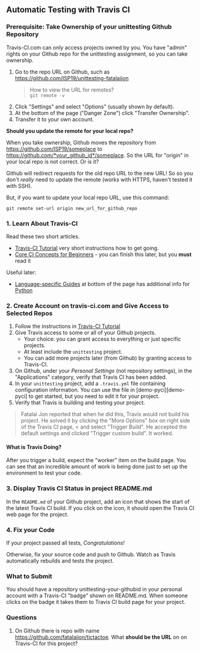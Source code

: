 ## Automatic Testing with Travis CI

### Prerequisite:  Take Ownership of your unittesting Github Repository

Travis-CI.com can only access projects owned by you.
You have "admin" rights on your Github repo for the unittesting assignment,
so you can take ownership.

1. Go to the repo URL on Github, such as https://github.com/ISP19/unittesting-fatalaijon
    > How to view the URL for remotes?    
    > `git remote -v`
2. Click "Settings" and select "Options" (usually shown by default).
3. At the bottom of the page ("Danger Zone") click "Transfer Ownership".
4. Transfer it to your own account.

**Should you update the remote for your local repo?**

When you take ownership, Github moves the repository from https://github.com/ISP19/someplace to https://github.com/*your_github_id*/someplace.  So the URL for "origin" in your local repo is not correct.  Or is it?

Github will redirect requests for the old repo URL to the new URL!
So so you don't *really* need to update the remote (works with HTTPS, haven't tested it with SSH).

But, if you want to update your local repo URL, use this command:
```
git remote set-url origin new_url_for_github_repo
```

### 1. Learn About Travis-CI

Read these two short articles.

* [Travis-CI Tutorial][travis-ci-tutorial] very short instructions how to get going.
* [Core CI Concepts for Beginners][travis-ci-concepts] - you can finish this later, but you **must** read it

Useful later:

* [Language-specific Guides][travis-ci-docs] at bottom of the page has additional info for [Python][travis-ci-python]

### 2. Create Account on travis-ci.com and Give Access to Selected Repos

1. Follow the instructions in [Travis-CI Tutorial][travis-ci-tutorial]
2. Give Travis access to some or all of your Github projects.
   * Your choice: you can grant access to everything or just specific projects.
   * At least include the `unittesting` project.
   * You can add more projects later (from Github) by granting access to Travis-CI.
3. On Github, under your *Personal Settings* (not repository settings), in the "Applications" category, verify that Travis CI has been added.
4. In your `unittesting` project, add a `.travis.yml` file containing configuration information.  You can use the file in [demo-pyci][demo-pyci] to get started, but you need to edit it for your project.
5. Verify that Travis is building and testing your project.

> Fatalai Jon reported that when he did this, Travis would not build his project.
> He solved it by clicking the "More Options" box on right side of the Travis CI page, 
< and select "Trigger Build".
> He accepted the default settings and clicked "Trigger custom build". It worked.

#### What is Travis Doing?

After you trigger a build, expect the "worker" item on the build page.
You can see that an incredible amount of work is being done just to set
up the environment to test your code.

### 3. Display Travis CI Status in project README.md

In the `README.md` of your Github project, add an icon that shows the start of the latest Travis CI build.  If you click on the icon, it should open the Travis CI web page for the project.

### 4. Fix your Code

If your project passed all tests, *Congratulations!*

Otherwise, fix your source code and push to Github.  Watch as Travis automatically rebuilds and tests the project.

### What to Submit

You should have a repository unittesting-your-githubid in your personal account with a Travis-CI "badge" shown on README.md.  When someone clicks on the badge it takes them to Travis CI build page for your project.

### Questions

1. On Github there is repo with name https://github.com/fatalaijon/tictactoe.
What **should be the URL** on on Travis-CI for this project?

[travis-ci-docs]: https://docs.travis-ci.com/
[travis-ci-tutorial]: https://docs.travis-ci.com/user/tutorial/
[travis-ci-concepts]: https://docs.travis-ci.com/user/for-beginners/, "Core CI Concepts for Beginners"
[travis-ci-python]: https://docs.travis-ci.com/user/languages/python/
[demo-ci]: https://github.com/jbrucker/demo-ci "Travis CI Sample Project"
[hello-ant]: https://ant.apache.org/manual/tutorial-HelloWorldWithAnt.html "Hello World with Ant (Tutorial)"
[hello-ant-enhance]: https://ant.apache.org/manual/tutorial-HelloWorldWithAnt.html#enhance "Hello World with Ant (Tutorial)"
[ant-jar]: https://ant.apache.org/manual/Tasks/jar.html "Jar task manual page"
[ant-copy]: https://ant.apache.org/manual/Tasks/copy.html "Ant copy task"
[git-submodules]: https://git-scm.com/book/en/v2/Git-Tools-Submodules
[working-with-submodules]: https://blog.github.com/2016-02-01-working-with-submodules/

